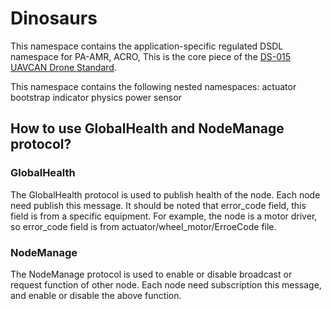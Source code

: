 # Dinosaurs

This namespace contains the application-specific regulated DSDL namespace for PA-AMR, ACRO,
This is the core piece of the [DS-015 UAVCAN Drone Standard](https://github.com/Dronecode/SIG-UAVCAN-Drone).

This namespace contains the following nested namespaces:
actuator bootstrap indicator physics power sensor

## How to use GlobalHealth and NodeManage protocol?

### GlobalHealth
The GlobalHealth protocol is used to publish health of the node.
Each node need publish this message.
It should be noted that error_code field, this field is from a specific equipment.
For example, the node is a motor driver, so error_code field is from actuator/wheel_motor/ErroeCode file.

### NodeManage
The NodeManage protocol is used to enable or disable broadcast or request function of other node.
Each node need subscription this message, and enable or disable the above function.
